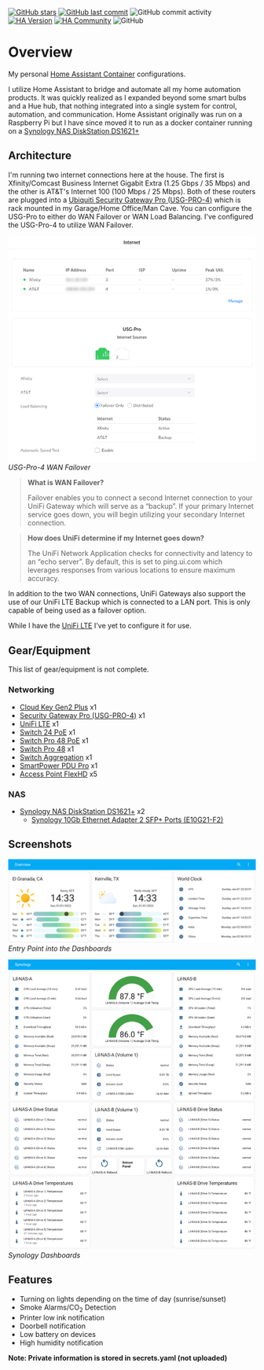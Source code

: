 [![GitHub stars](https://img.shields.io/github/stars/fusion94/homeassistant.svg?style=plasticr)](https://github.com/geekofweek/homeassistant/stargazers)
[![GitHub last commit](https://img.shields.io/github/last-commit/fusion94/homeassistant.svg?style=plasticr)](https://github.com/fusion94/homeassistant/commits/master)
![GitHub commit activity](https://img.shields.io/github/commit-activity/w/fusion94/homeassistant)
[![HA Version](https://img.shields.io/badge/Running%20Home%20Assistant-2022.12.7%20-darkblue)](https://github.com/home-assistant/home-assistant/releases/latest)
[![HA Community](https://img.shields.io/badge/HA%20community-forum-orange)](https://community.home-assistant.io/u/fusion94/summary)
![GitHub](https://img.shields.io/github/license/fusion94/homeassistant)

# Overview

My personal [Home Assistant Container](https://home-assistant.io)
configurations.

I utilize Home Assistant to bridge and automate all my home automation products.
It was quickly realized as I expanded beyond some smart bulbs and a Hue hub,
that nothing integrated into a single system for control, automation, and
communication. Home Assistant originally was run on a Raspberry Pi but I have
since moved it to run as a docker container running on a [Synology NAS
DiskStation DS1621+](https://www.synology.com/en-us/products/DS1621+)

## Architecture

I'm running two internet connections here at the house. The first is
Xfinity/Comcast Business Internet Gigabit Extra (1.25 Gbps / 35 Mbps) and the
other is AT&T's Internet 100 (100 Mbps / 25 Mbps). Both of these routers are
plugged into a [Ubiquiti Security Gateway Pro
(USG-PRO-4)](https://store.ui.com/collections/routing-switching/products/unifi-security-gateway-pro)
which is rack mounted in my Garage/Home Office/Man Cave. You can configure the
USG-Pro to either do WAN Failover or WAN Load Balancing. I've configured the
USG-Pro-4 to utilize WAN Failover.

![USG-PRO-4](usg-pro-wan-full.png)
_USG-Pro-4 WAN Failover_

> **What is WAN Failover?**
>
> Failover enables you to connect a second Internet connection to your UniFi
> Gateway which will serve as a “backup”. If your primary Internet service goes
> down, you will begin utilizing your secondary Internet connection.

> **How does UniFi determine if my Internet goes down?**
>
> The UniFi Network Application checks for connectivity and latency to an “echo
> server”. By default, this is set to ping.ui.com which leverages responses from
> various locations to ensure maximum accuracy.

In addition to the two WAN connections, UniFi Gateways also support the use of
our UniFi LTE Backup which is connected to a LAN port. This is only capable of
being used as a failover option.

While I have the [UniFi
LTE](https://store.ui.com/collections/wireless/products/unifi-lte) I've yet to
configure it for use.

## Gear/Equipment

This list of gear/equipment is not complete.

### Networking

- [Cloud Key Gen2 Plus](https://store.ui.com/collections/unifi-protect-nvr/products/unifi-cloudkey-plus) x1
- [Security Gateway Pro (USG-PRO-4)](https://store.ui.com/collections/routing-switching/products/unifi-security-gateway-pro) x1
- [UniFi LTE](https://store.ui.com/collections/wireless/products/unifi-lte) x1
- [Switch 24 PoE](https://store.ui.com/collections/unifi-network-switching/products/usw-24-poe) x1
- [Switch Pro 48 PoE](https://store.ui.com/collections/unifi-network-switching/products/usw-pro-48-poe) x1
- [Switch Pro 48](https://store.ui.com/collections/unifi-network-switching/products/usw-pro-48) x1
- [Switch Aggregation](https://store.ui.com/collections/unifi-network-switching/products/unifi-switch-aggregation) x1
- [SmartPower PDU Pro](https://store.ui.com/products/usp-pdu-pro) x1
- [Access Point FlexHD](https://store.ui.com/collections/wireless/products/unifi-flexhd) x5

### NAS

- [Synology NAS DiskStation DS1621+](https://www.synology.com/en-us/products/DS1621+) x2
  - [Synology 10Gb Ethernet Adapter 2 SFP+ Ports (E10G21-F2)](https://www.synology.com/en-us/products/E10G21-F2)

## Screenshots

![HA Dashboard Overview](overview.png)
_Entry Point into the Dashboards_

![HA Dashboard - Synology](synology.png)
_Synology Dashboards_

## Features

- Turning on lights depending on the time of day (sunrise/sunset)
- Smoke Alarms/CO<sub>2</sub> Detection
- Printer low ink notification
- Doorbell notification
- Low battery on devices
- High humidity notification

**Note: Private information is stored in secrets.yaml (not uploaded)**
